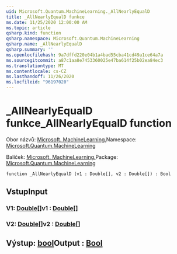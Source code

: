 ```yaml
---
uid: Microsoft.Quantum.MachineLearning._AllNearlyEqualD
title: _AllNearlyEqualD funkce
ms.date: 11/25/2020 12:00:00 AM
ms.topic: article
qsharp.kind: function
qsharp.namespace: Microsoft.Quantum.MachineLearning
qsharp.name: _AllNearlyEqualD
qsharp.summary: ''
ms.openlocfilehash: 9a7dffd220e04b1a4bad55cba41cd49a1ce64a7a
ms.sourcegitcommit: a87c1aa8e7453360025e47ba614f25b02ea84ec3
ms.translationtype: MT
ms.contentlocale: cs-CZ
ms.lasthandoff: 11/26/2020
ms.locfileid: "96197020"
---
```

# <a name="_allnearlyequald-function"></a><span data-ttu-id="caaf4-102">_AllNearlyEqualD funkce</span><span class="sxs-lookup"><span data-stu-id="caaf4-102">_AllNearlyEqualD function</span></span>

<span data-ttu-id="caaf4-103">Obor názvů: [Microsoft. MachineLearning.](xref:Microsoft.Quantum.MachineLearning)</span><span class="sxs-lookup"><span data-stu-id="caaf4-103">Namespace: [Microsoft.Quantum.MachineLearning](xref:Microsoft.Quantum.MachineLearning)</span></span>

<span data-ttu-id="caaf4-104">Balíček: [Microsoft. MachineLearning.](https://nuget.org/packages/Microsoft.Quantum.MachineLearning)</span><span class="sxs-lookup"><span data-stu-id="caaf4-104">Package: [Microsoft.Quantum.MachineLearning](https://nuget.org/packages/Microsoft.Quantum.MachineLearning)</span></span>




```qsharp
function _AllNearlyEqualD (v1 : Double[], v2 : Double[]) : Bool
```


## <a name="input"></a><span data-ttu-id="caaf4-105">Vstup</span><span class="sxs-lookup"><span data-stu-id="caaf4-105">Input</span></span>

### <a name="v1--double"></a><span data-ttu-id="caaf4-106">V1: [Double](xref:microsoft.quantum.lang-ref.double)[]</span><span class="sxs-lookup"><span data-stu-id="caaf4-106">v1 : [Double](xref:microsoft.quantum.lang-ref.double)[]</span></span>




### <a name="v2--double"></a><span data-ttu-id="caaf4-107">V2: [Double](xref:microsoft.quantum.lang-ref.double)[]</span><span class="sxs-lookup"><span data-stu-id="caaf4-107">v2 : [Double](xref:microsoft.quantum.lang-ref.double)[]</span></span>





## <a name="output--bool"></a><span data-ttu-id="caaf4-108">Výstup: [bool](xref:microsoft.quantum.lang-ref.bool)</span><span class="sxs-lookup"><span data-stu-id="caaf4-108">Output : [Bool](xref:microsoft.quantum.lang-ref.bool)</span></span>


